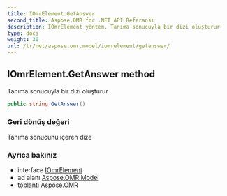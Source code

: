 ```yaml
---
title: IOmrElement.GetAnswer
second_title: Aspose.OMR for .NET API Referansı
description: IOmrElement yöntem. Tanıma sonucuyla bir dizi oluşturur
type: docs
weight: 30
url: /tr/net/aspose.omr.model/iomrelement/getanswer/
---
```

## IOmrElement.GetAnswer method

Tanıma sonucuyla bir dizi oluşturur

```csharp
public string GetAnswer()
```

### Geri dönüş değeri

Tanıma sonucunu içeren dize

### Ayrıca bakınız

* interface [IOmrElement](../)
* ad alanı [Aspose.OMR.Model](../../iomrelement/)
* toplantı [Aspose.OMR](../../../)



